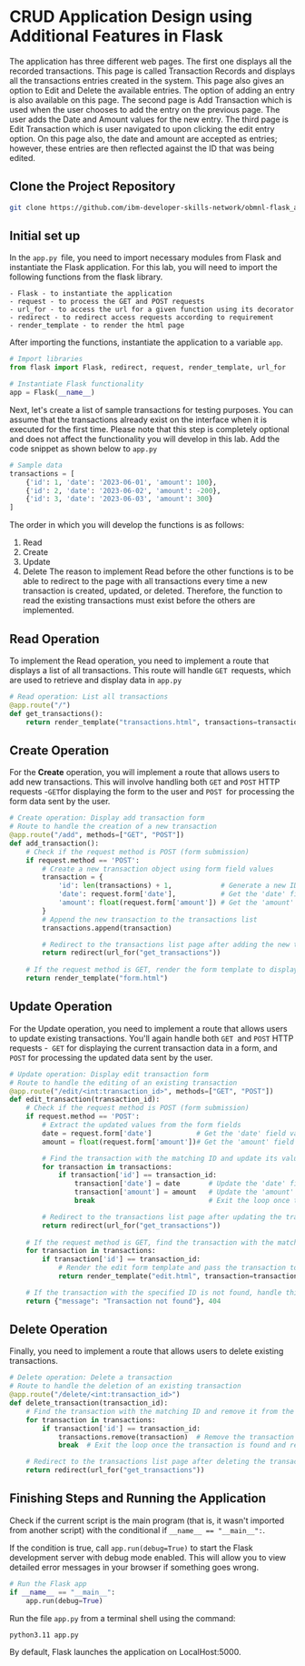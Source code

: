 # CRUD Application Design using Additional Features in Flask
The application has three different web pages. The first one displays all the recorded transactions. This page is called Transaction Records and displays all the transactions entries created in the system. This page also gives an option to Edit and Delete the available entries. The option of adding an entry is also available on this page. The second page is Add Transaction which is used when the user chooses to add the entry on the previous page. The user adds the Date and Amount values for the new entry. The third page is Edit Transaction which is user navigated to upon clicking the edit entry option. On this page also, the date and amount are accepted as entries; however, these entries are then reflected against the ID that was being edited.

## Clone the Project Repository

```bash
git clone https://github.com/ibm-developer-skills-network/obmnl-flask_assignment.git
```

## Initial set up

In the `app.py `file, you need to import necessary modules from Flask and instantiate the Flask application.
For this lab, you will need to import the following functions from the flask library.

    - Flask - to instantiate the application
    - request - to process the GET and POST requests
    - url_for - to access the url for a given function using its decorator
    - redirect - to redirect access requests according to requirement
    - render_template - to render the html page

After importing the functions, instantiate the application to a variable `app`.

```py
# Import libraries
from flask import Flask, redirect, request, render_template, url_for

# Instantiate Flask functionality
app = Flask(__name__)
```

Next, let's create a list of sample transactions for testing purposes. You can assume that the transactions already exist on the interface when it is executed for the first time. Please note that this step is completely optional and does not affect the functionality you will develop in this lab. Add the code snippet as shown below to `app.py`

```py
# Sample data
transactions = [
    {'id': 1, 'date': '2023-06-01', 'amount': 100},
    {'id': 2, 'date': '2023-06-02', 'amount': -200},
    {'id': 3, 'date': '2023-06-03', 'amount': 300}
]
```

The order in which you will develop the functions is as follows:
1. Read
2. Create
3. Update
4. Delete
The reason to implement Read before the other functions is to be able to redirect to the page with all transactions every time a new transaction is created, updated, or deleted. Therefore, the function to read the existing transactions must exist before the others are implemented.

## Read Operation

To implement the Read operation, you need to implement a route that displays a list of all transactions. This route will handle `GET `requests, which are used to retrieve and display data in `app.py`

```py
# Read operation: List all transactions
@app.route("/")
def get_transactions():
    return render_template("transactions.html", transactions=transactions)
```

## Create Operation

For the **Create** operation, you will implement a route that allows users to add new transactions. This will involve handling both `GET` and `POST` HTTP requests -` GET `for displaying the form to the user and `POST `for processing the form data sent by the user. 

```py
# Create operation: Display add transaction form
# Route to handle the creation of a new transaction
@app.route("/add", methods=["GET", "POST"])
def add_transaction():
    # Check if the request method is POST (form submission)
    if request.method == 'POST':
        # Create a new transaction object using form field values
        transaction = {
            'id': len(transactions) + 1,            # Generate a new ID based on the current length of the transactions list
            'date': request.form['date'],           # Get the 'date' field value from the form
            'amount': float(request.form['amount']) # Get the 'amount' field value from the form and convert it to a float
        }
        # Append the new transaction to the transactions list
        transactions.append(transaction)

        # Redirect to the transactions list page after adding the new transaction
        return redirect(url_for("get_transactions"))
    
    # If the request method is GET, render the form template to display the add transaction form
    return render_template("form.html")
```
## Update Operation

For the Update operation, you need to implement a route that allows users to update existing transactions. You'll again handle both `GET `and `POST` HTTP requests -` GET` for displaying the current transaction data in a form, and `POST` for processing the updated data sent by the user.

```py
# Update operation: Display edit transaction form
# Route to handle the editing of an existing transaction
@app.route("/edit/<int:transaction_id>", methods=["GET", "POST"])
def edit_transaction(transaction_id):
    # Check if the request method is POST (form submission)
    if request.method == 'POST':
        # Extract the updated values from the form fields
        date = request.form['date']           # Get the 'date' field value from the form
        amount = float(request.form['amount'])# Get the 'amount' field value from the form and convert it to a float

        # Find the transaction with the matching ID and update its values
        for transaction in transactions:
            if transaction['id'] == transaction_id:
                transaction['date'] = date       # Update the 'date' field of the transaction
                transaction['amount'] = amount   # Update the 'amount' field of the transaction
                break                            # Exit the loop once the transaction is found and updated

        # Redirect to the transactions list page after updating the transaction
        return redirect(url_for("get_transactions"))
    
    # If the request method is GET, find the transaction with the matching ID and render the edit form
    for transaction in transactions:
        if transaction['id'] == transaction_id:
            # Render the edit form template and pass the transaction to be edited
            return render_template("edit.html", transaction=transaction)

    # If the transaction with the specified ID is not found, handle this case (optional)
    return {"message": "Transaction not found"}, 404
```

## Delete Operation

Finally, you need to implement a route that allows users to delete existing transactions.

```py
# Delete operation: Delete a transaction
# Route to handle the deletion of an existing transaction
@app.route("/delete/<int:transaction_id>")
def delete_transaction(transaction_id):
    # Find the transaction with the matching ID and remove it from the list
    for transaction in transactions:
        if transaction['id'] == transaction_id:
            transactions.remove(transaction)  # Remove the transaction from the transactions list
            break  # Exit the loop once the transaction is found and removed

    # Redirect to the transactions list page after deleting the transaction
    return redirect(url_for("get_transactions"))
```

## Finishing Steps and Running the Application

Check if the current script is the main program (that is, it wasn't imported from another script) with the conditional if `__name__ == "__main__":`.

If the condition is true, call `app.run(debug=True)` to start the Flask development server with debug mode enabled. This will allow you to view detailed error messages in your browser if something goes wrong.

```py
# Run the Flask app
if __name__ == "__main__":
    app.run(debug=True)
```

Run the file `app.py` from a terminal shell using the command:

```bash
python3.11 app.py
```
By default, Flask launches the application on LocalHost:5000. 

